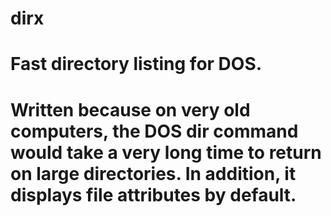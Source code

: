 # dirx
# Fast directory listing for DOS.
# Written because on very old computers, the DOS dir command would take a very long time to return on large directories. In addition, it displays file attributes by default. 
